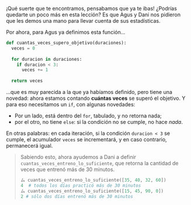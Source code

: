 ¡Qué suerte que te encontramos, pensabamos que ya te ibas! ¿Podrías quedarte un poco más en esta lección? Es que Agus y Dani nos pidieron que les demos una mano para llevar cuenta de sus estadísticas.  

Por ahora, para Agus ya definimos esta función...

```python
def cuantas_veces_supero_objetivo(duraciones): 
  veces = 0
  
  for duracion in duraciones:
    if duracion < 3:
      veces += 1
    
  return veces
```

...que es muy parecida a la que ya habíamos definido, pero tiene una novedad: ahora estamos contando **cuántas veces** se superó el objetivo. Y para eso necesitamos un `if`, con algunas novedades: 

  * Por un lado, está dentro del `for`, tabulado, y no retorna nada;
  * por el otro, no tiene `else`: si la condición no se cumple, no hace _nada_. 

En otras palabras: en cada iteración, si la condición `duracion < 3` se cumple, el acumulador `veces` se incrementará, y en caso contrario, permanecerá igual. 

> Sabiendo esto, ahora ayudemos a Dani a definir `cuantas_veces_entreno_lo_suficiente`, que retorna la cantidad de veces que entrenó más de 30 minutos. 
>
> ```python
> ム cuantas_veces_entreno_lo_suficiente([35, 40, 32, 60])
> 4  # todos los días practicó más de 30 minutos
> ム cuantas_veces_entreno_lo_suficiente([15, 45, 90, 0])
> 2 # sólo dos días entrenó más de 30 minutos
> ```